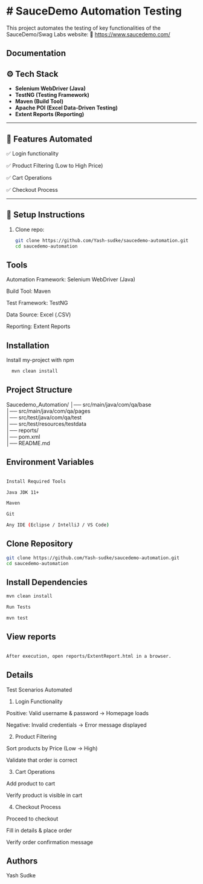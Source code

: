 
# # SauceDemo Automation Testing

This project automates the testing of key functionalities of the SauceDemo/Swag Labs website:
🔗 https://www.saucedemo.com/


## Documentation

## ⚙️ Tech Stack
- **Selenium WebDriver (Java)**
- **TestNG (Testing Framework)**
- **Maven (Build Tool)**
- **Apache POI (Excel Data-Driven Testing)**
- **Extent Reports (Reporting)**

---

## 🚀 Features Automated
✅ Login functionality

✅ Product Filtering (Low to High Price)

✅ Cart Operations

✅ Checkout Process

---

## 🔧 Setup Instructions
1. Clone repo:
   ```bash
   git clone https://github.com/Yash-sudke/saucedemo-automation.git
   cd saucedemo-automation

## Tools

Automation Framework: Selenium WebDriver (Java)

Build Tool: Maven

Test Framework: TestNG

Data Source: Excel (.CSV)

Reporting: Extent Reports


## Installation

Install my-project with npm

```bash
  mvn clean install

```
    
## Project Structure

Saucedemo_Automation/
│── src/main/java/com/qa/base        
│── src/main/java/com/qa/pages      
│── src/test/java/com/qa/test        
│── src/test/resources/testdata     
│── reports/                         
│── pom.xml                          
│── README.md                       


## Environment Variables
```bash

Install Required Tools

Java JDK 11+

Maven

Git

Any IDE (Eclipse / IntelliJ / VS Code)
```


## Clone Repository

```bash
git clone https://github.com/Yash-sudke/saucedemo-automation.git
cd saucedemo-automation
```

## Install Dependencies

```bash
mvn clean install
```

```bash
Run Tests
```

```bash
mvn test
```

## View reports

```bash

After execution, open reports/ExtentReport.html in a browser.
```





## Details

Test Scenarios Automated

1. Login Functionality

Positive: Valid username & password → Homepage loads

Negative: Invalid credentials → Error message displayed


2. Product Filtering

Sort products by Price (Low → High)

Validate that order is correct


3. Cart Operations

Add product to cart

Verify product is visible in cart


4. Checkout Process

Proceed to checkout

Fill in details & place order

Verify order confirmation message


## Authors

Yash Sudke

